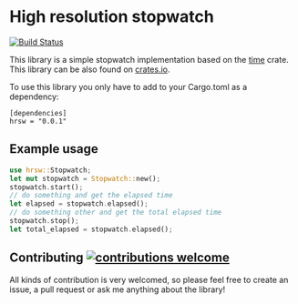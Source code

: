 # High resolution stopwatch

[![Build Status](https://travis-ci.com/antaljanosbenjamin/rust-hr-stopwatch.png?branch=master)](https://travis-ci.com/antaljanosbenjamin/rust-hr-stopwatch)

This library is a simple stopwatch implementation based on the [time]([time](https://docs.rs/crate/time/0.1.42)) crate. This library can be also found on [crates.io](https://crates.io/crates/stopwatch).

To use this library you only have to add to your Cargo.toml as a dependency:

```
[dependencies]
hrsw = "0.0.1"
```

## Example usage
```rust
use hrsw::Stopwatch;
let mut stopwatch = Stopwatch::new();
stopwatch.start();
// do something and get the elapsed time
let elapsed = stopwatch.elapsed();
// do something other and get the total elapsed time
stopwatch.stop();
let total_elapsed = stopwatch.elapsed();
```

## Contributing [![contributions welcome](https://img.shields.io/badge/contributions-welcome-brightgreen.svg?style=flat)](https://github.com/antaljanosbenjamin/rust-hr-stopwatch/issues)

All kinds of contribution is very welcomed, so please feel free to create an issue, a pull request or ask me anything about the library!